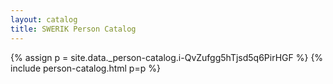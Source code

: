 ```yaml
---
layout: catalog
title: SWERIK Person Catalog
---
```

{% assign p = site.data._person-catalog.i-QvZufgg5hTjsd5q6PirHGF %}
{% include person-catalog.html p=p %}

